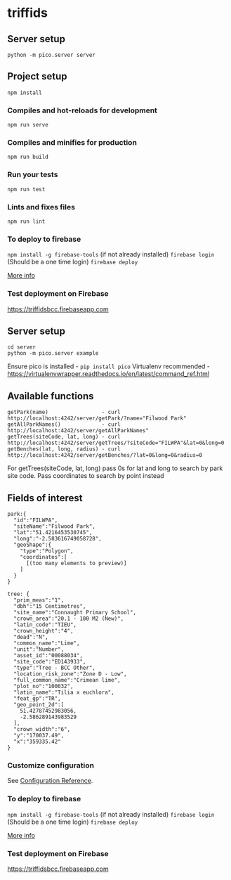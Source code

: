 # triffids

## Server setup

```
python -m pico.server server
```

## Project setup

```
npm install
```

### Compiles and hot-reloads for development

```
npm run serve
```

### Compiles and minifies for production

```
npm run build
```

### Run your tests

```
npm run test
```

### Lints and fixes files

```
npm run lint
```

### To deploy to firebase
`npm install -g firebase-tools` (if not already installed)
`firebase login` (Should be a one time login)
`firebase deploy`

[More info](https://firebase.google.com/docs/hosting/deploying)

### Test deployment on Firebase
https://triffidsbcc.firebaseapp.com


## Server setup
```
cd server
python -m pico.server example
```

Ensure pico is installed - `pip install pico`
Virtualenv recommended - https://virtualenvwrapper.readthedocs.io/en/latest/command_ref.html

## Available functions

```
getPark(name)                 - curl http://localhost:4242/server/getPark/?name="Filwood Park"
getAllParkNames()             - curl http://localhost:4242/server/getAllParkNames"
getTrees(siteCode, lat, long) - curl http://localhost:4242/server/getTrees/?siteCode="FILWPA"&lat=0&long=0
getBenches(lat, long, radius) - curl http://localhost:4242/server/getBenches/?lat=0&long=0&radius=0
```

For getTrees(siteCode, lat, long) pass 0s for lat and long to search by park site code. Pass coordinates to search by point instead

## Fields of interest

```
park:{
  "id":"FILWPA",
  "siteName":"Filwood Park",
  "lat":"51.4216453530745",
  "long":"-2.583616749058728",
  "geoShape":{
    "type":"Polygon",
    "coordinates":[
      [(too many elements to preview)]
    ]
  }
}

tree: {
  "prim_meas":"1",
  "dbh":"15 Centimetres",
  "site_name":"Connaught Primary School",
  "crown_area":"20.1 - 100 M2 (New)",
  "latin_code":"TIEU",
  "crown_height":"4",
  "dead":"N",
  "common_name":"Lime",
  "unit":"Number",
  "asset_id":"00088034",
  "site_code":"ED143933",
  "type":"Tree - BCC Other",
  "location_risk_zone":"Zone D - Low",
  "full_common_name":"Crimean lime",
  "plot_no":"100032",
  "latin_name":"Tilia x euchlora",
  "feat_gp":"TR",
  "geo_point_2d":[
    51.42787452983056,
    -2.586289143983529
  ],
  "crown_width":"6",
  "y":"170037.49",
  "x":"359335.42"
}
```

### Customize configuration

See [Configuration Reference](https://cli.vuejs.org/config/).

### To deploy to firebase

`npm install -g firebase-tools` (if not already installed)
`firebase login` (Should be a one time login)
`firebase deploy`

[More info](https://firebase.google.com/docs/hosting/deploying)

### Test deployment on Firebase

https://triffidsbcc.firebaseapp.com
